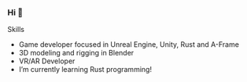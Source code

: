 ### Hi 👋

Skills 

- Game developer focused in Unreal Engine, Unity, Rust and A-Frame
- 3D modeling and rigging in Blender
- VR/AR Developer
- I’m currently learning Rust programming!